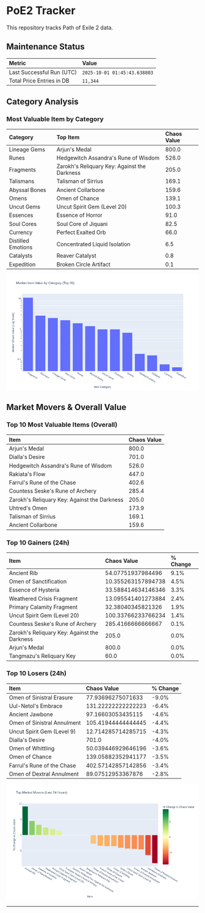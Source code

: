 # PoE2 Tracker

This repository tracks Path of Exile 2 data.

## Maintenance Status

<!-- START_MAINTENANCE -->
| Metric | Value |
|:---|:---|
| Last Successful Run (UTC) | `2025-10-01 01:45:43.638803` |
| Total Price Entries in DB | `11,344` |

<!-- END_MAINTENANCE -->

## Category Analysis

<!-- START_CATEGORY_ANALYSIS -->
### Most Valuable Item by Category
| Category | Top Item | Chaos Value |
| :--- | :--- | :--- |
| Lineage Gems | Arjun's Medal | 800.0 |
| Runes | Hedgewitch Assandra's Rune of Wisdom | 526.0 |
| Fragments | Zarokh's Reliquary Key: Against the Darkness | 205.0 |
| Talismans | Talisman of Sirrius | 169.1 |
| Abyssal Bones | Ancient Collarbone | 159.6 |
| Omens | Omen of Chance | 139.1 |
| Uncut Gems | Uncut Spirit Gem (Level 20) | 100.3 |
| Essences | Essence of Horror | 91.0 |
| Soul Cores | Soul Core of Jiquani | 82.5 |
| Currency | Perfect Exalted Orb | 66.0 |
| Distilled Emotions | Concentrated Liquid Isolation | 6.5 |
| Catalysts | Reaver Catalyst | 0.8 |
| Expedition | Broken Circle Artifact | 0.1 |


![Category Analysis Chart](charts/category_analysis.png)
<!-- END_CATEGORY_ANALYSIS -->

## Market Movers & Overall Value

<!-- START_ANALYSIS -->
### Top 10 Most Valuable Items (Overall)
| Item | Chaos Value |
| :--- | :--- |
| Arjun's Medal | 800.0 |
| Dialla's Desire | 701.0 |
| Hedgewitch Assandra's Rune of Wisdom | 526.0 |
| Rakiata's Flow | 447.0 |
| Farrul's Rune of the Chase | 402.6 |
| Countess Seske's Rune of Archery | 285.4 |
| Zarokh's Reliquary Key: Against the Darkness | 205.0 |
| Uhtred's Omen | 173.9 |
| Talisman of Sirrius | 169.1 |
| Ancient Collarbone | 159.6 |

### Top 10 Gainers (24h)
| Item | Chaos Value | % Change |
| :--- | :--- | :--- |
| Ancient Rib | 54.07751937984496 | 9.1% |
| Omen of Sanctification | 10.355263157894738 | 4.5% |
| Essence of Hysteria | 33.588414634146346 | 3.3% |
| Weathered Crisis Fragment | 13.095541401273884 | 2.4% |
| Primary Calamity Fragment | 32.38040345821326 | 1.9% |
| Uncut Spirit Gem (Level 20) | 100.33766233766234 | 1.4% |
| Countess Seske's Rune of Archery | 285.4166666666667 | 0.1% |
| Zarokh's Reliquary Key: Against the Darkness | 205.0 | 0.0% |
| Arjun's Medal | 800.0 | 0.0% |
| Tangmazu's Reliquary Key | 60.0 | 0.0% |

### Top 10 Losers (24h)
| Item | Chaos Value | % Change |
| :--- | :--- | :--- |
| Omen of Sinistral Erasure | 77.93696275071633 | -9.0% |
| Uul-Netol's Embrace | 131.22222222222223 | -6.4% |
| Ancient Jawbone | 97.16603053435115 | -4.6% |
| Omen of Sinistral Annulment | 105.41944444444445 | -4.4% |
| Uncut Spirit Gem (Level 9) | 12.714285714285715 | -4.3% |
| Dialla's Desire | 701.0 | -4.0% |
| Omen of Whittling | 50.039446929646196 | -3.6% |
| Omen of Chance | 139.05882352941177 | -3.5% |
| Farrul's Rune of the Chase | 402.57142857142856 | -3.4% |
| Omen of Dextral Annulment | 89.07512953367876 | -2.8% |


![Market Movers Chart](charts/market_movers.png)
<!-- END_ANALYSIS -->

---
